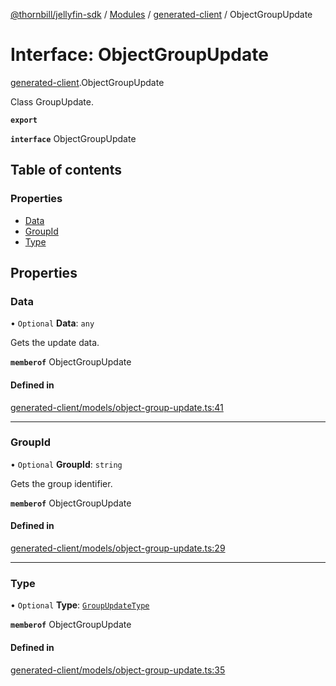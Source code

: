 [@thornbill/jellyfin-sdk](../README.md) / [Modules](../modules.md) / [generated-client](../modules/generated_client.md) / ObjectGroupUpdate

# Interface: ObjectGroupUpdate

[generated-client](../modules/generated_client.md).ObjectGroupUpdate

Class GroupUpdate.

**`export`**

**`interface`** ObjectGroupUpdate

## Table of contents

### Properties

- [Data](generated_client.ObjectGroupUpdate.md#data)
- [GroupId](generated_client.ObjectGroupUpdate.md#groupid)
- [Type](generated_client.ObjectGroupUpdate.md#type)

## Properties

### Data

• `Optional` **Data**: `any`

Gets the update data.

**`memberof`** ObjectGroupUpdate

#### Defined in

[generated-client/models/object-group-update.ts:41](https://github.com/jellyfin/jellyfin-sdk-typescript/blob/7402732/src/generated-client/models/object-group-update.ts#L41)

___

### GroupId

• `Optional` **GroupId**: `string`

Gets the group identifier.

**`memberof`** ObjectGroupUpdate

#### Defined in

[generated-client/models/object-group-update.ts:29](https://github.com/jellyfin/jellyfin-sdk-typescript/blob/7402732/src/generated-client/models/object-group-update.ts#L29)

___

### Type

• `Optional` **Type**: [`GroupUpdateType`](../enums/generated_client.GroupUpdateType.md)

**`memberof`** ObjectGroupUpdate

#### Defined in

[generated-client/models/object-group-update.ts:35](https://github.com/jellyfin/jellyfin-sdk-typescript/blob/7402732/src/generated-client/models/object-group-update.ts#L35)
